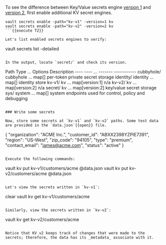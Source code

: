To see the difference between Key/Value secrets engine [version 1](https://www.vaultproject.io/docs/secrets/kv/kv-v1.html) and [version 2](https://www.vaultproject.io/docs/secrets/kv/kv-v1.html), first enable additional KV secret engines.

```
vault secrets enable -path="kv-v1" -version=1 kv
vault secrets enable -path="kv-v2" -version=2 kv
```{{execute T2}}

Let's list enabled secrets engines to verify:

```
vault secrets list -detailed
```{{execute T2}}

In the output, locate `secret/` and check its version.

```
Path          Type         ...    Options           Description
----          ----         ...    -------           -----------
cubbyhole/    cubbyhole    ...    map[]             per-token private secret storage
identity/     identity     ...    map[]             identity store
kv-v1/        kv           ...    map[version:1]    n/a
kv-v2/        kv           ...    map[version:2]    n/a
secret/       kv           ...    map[version:2]    key/value secret storage
sys/          system       ...    map[]             system endpoints used for control, policy and debugging
```

### Write some secrets

Now, store some secrets at `kv-v1` and `kv-v2` paths. Some test data are provided in the `data.json`{{open}} file.

```
{
  "organization": "ACME Inc.",
  "customer_id": "ABXX2398YZPIE7391",
  "region": "US-West",
  "zip_code": "94105",
  "type": "premium",
  "contact_email": "james@acme.com",
  "status": "active"
}
```

Execute the following commands:

```
vault kv put kv-v1/customers/acme @data.json
vault kv put kv-v2/customers/acme @data.json
```{{execute T2}}

Let's view the secrets written in `kv-v1`:

```
clear
vault kv get kv-v1/customers/acme
```{{execute T2}}

Similarly, view the secrets written in `kv-v2`:

```
vault kv get kv-v2/customers/acme
```{{execute T2}}

Notice that KV v2 keeps track of changes that were made to the secrets; therefore, the data has its _metadata_ associate with it. 
